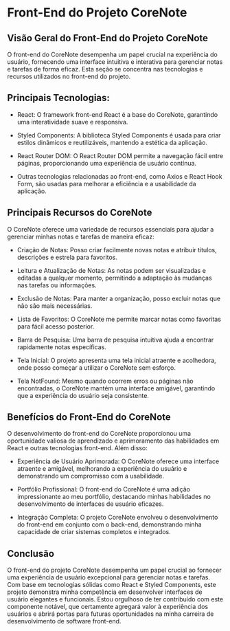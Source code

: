# Front-End do Projeto CoreNote

## Visão Geral do Front-End do Projeto CoreNote

O front-end do CoreNote desempenha um papel crucial na experiência do usuário, fornecendo uma interface intuitiva e interativa para gerenciar notas e tarefas de forma eficaz. Esta seção se concentra nas tecnologias e recursos utilizados no front-end do projeto.

## Principais Tecnologias:

- React: O framework front-end React é a base do CoreNote, garantindo uma interatividade suave e responsiva.

- Styled Components: A biblioteca Styled Components é usada para criar estilos dinâmicos e reutilizáveis, mantendo a estética da aplicação.

- React Router DOM: O React Router DOM permite a navegação fácil entre páginas, proporcionando uma experiência de usuário contínua.

- Outras tecnologias relacionadas ao front-end, como Axios e React Hook Form, são usadas para melhorar a eficiência e a usabilidade da aplicação.

## Principais Recursos do CoreNote

O CoreNote oferece uma variedade de recursos essenciais para ajudar a gerenciar minhas notas e tarefas de maneira eficaz:

- Criação de Notas: Posso criar facilmente novas notas e atribuir títulos, descrições e estrela para favoritos.

- Leitura e Atualização de Notas: As notas podem ser visualizadas e editadas a qualquer momento, permitindo a adaptação às mudanças nas tarefas ou informações.

- Exclusão de Notas: Para manter a organização, posso excluir notas que não são mais necessárias.

- Lista de Favoritos: O CoreNote me permite marcar notas como favoritas para fácil acesso posterior.

- Barra de Pesquisa: Uma barra de pesquisa intuitiva ajuda a encontrar rapidamente notas específicas.

- Tela Inicial: O projeto apresenta uma tela inicial atraente e acolhedora, onde posso começar a utilizar o CoreNote sem esforço.

- Tela NotFound: Mesmo quando ocorrem erros ou páginas não encontradas, o CoreNote mantém uma interface amigável, garantindo que a experiência do usuário seja consistente.

## Benefícios do Front-End do CoreNote

O desenvolvimento do front-end do CoreNote proporcionou uma oportunidade valiosa de aprendizado e aprimoramento das habilidades em React e outras tecnologias front-end. Além disso:

- Experiência de Usuário Aprimorada: O CoreNote oferece uma interface atraente e amigável, melhorando a experiência do usuário e demonstrando um compromisso com a usabilidade.

- Portfólio Profissional: O front-end do CoreNote é uma adição impressionante ao meu portfólio, destacando minhas habilidades no desenvolvimento de interfaces de usuário eficazes.

- Integração Completa: O projeto CoreNote envolveu o desenvolvimento do front-end em conjunto com o back-end, demonstrando minha capacidade de criar sistemas completos e integrados.

## Conclusão

O front-end do projeto CoreNote desempenha um papel crucial ao fornecer uma experiência de usuário excepcional para gerenciar notas e tarefas. Com base em tecnologias sólidas como React e Styled Components, este projeto demonstra minha competência em desenvolver interfaces de usuário elegantes e funcionais. Estou orgulhoso de ter contribuído com este componente notável, que certamente agregará valor à experiência dos usuários e abrirá portas para futuras oportunidades na minha carreira de desenvolvimento de software front-end.
